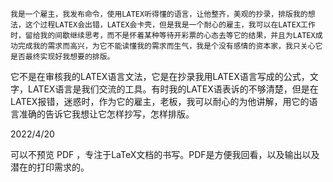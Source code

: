 	我是一个雇主，我发布命令，使用LATEX听得懂的语言，让他整齐，美观的抄录，排版我的想法，这个过程LATEX会出错，LATEX会卡壳，但是我是一个耐心的雇主，我可以在LATEX工作时，留给我的间歇继续思考，而不是怀着某种等待开彩票的心态去等它的结果，并且为LATEX成功完成我的需求而高兴，为它不能读懂我的需求而生气，我是个没有感情的资本家，我只关心它是否最终实现好我想要的排版。

​	它不是在审核我的LATEX语言文法，它是在抄录我用LATEX语言写成的公式，文字，LATEX语言是我们交流的工具。有时我的LATEX语表诉的不够清楚，但是在LATEX报错，迷惑时，作为它的雇主，老板，我可以耐心的为他讲解，用它的语言准确的告诉它我想让它怎样抄写，怎样排版。

2022/4/20

可以不预览 PDF ，专注于LaTeX文档的书写。PDF是方便我回看，以及输出以及潜在的打印需求的。